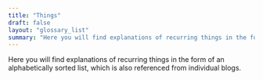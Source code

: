 ```yaml
---
title: "Things"
draft: false
layout: "glossary_list"
summary: "Here you will find explanations of recurring things in the form of an alphabetically sorted list, which is also referenced from individual blogs."
---
```


Here you will find explanations of recurring things in the form of an alphabetically sorted list, which is also referenced from individual blogs.
